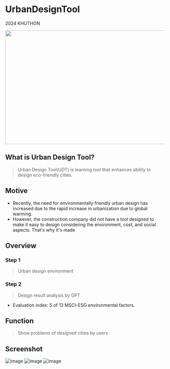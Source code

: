 # UrbanDesignTool
2024 KHUTHON

<img src="https://github.com/TeamRGD/Project-UDT/assets/64942546/46f334d4-4872-4f28-af20-82a2ead03899" width="640" height="360"/>

## What is Urban Design Tool?
> Urban Design Tool(UDT) is learning tool that enhances ability to design eco-friendly cities.

## Motive
- Recently, the need for environmentally friendly urban design has increased due to the rapid increase in urbanization due to global warming.
- However, the construction company did not have a tool designed to make it easy to design considering the environment, cost, and social aspects. That's why it's made

## Overview
### Step 1
> Urban design environment


### Step 2
> Design result analysis by GPT
- Evaluation index: 5 of 13 MSCI-ESG environmental factors.


## Function
> Show problems of designed cities by users

## Screenshot
![image](https://github.com/CuriHuS/UrbanDesignTool/assets/64942546/2eac8338-ffeb-4b5c-8140-d84933fce71e)
![image](https://github.com/CuriHuS/UrbanDesignTool/assets/64942546/c6d94ff8-fef0-4d23-b343-1a102aec0916)
![image](https://github.com/CuriHuS/UrbanDesignTool/assets/64942546/60d3ec5a-fe75-49f4-8906-d15e6ab70c71)

